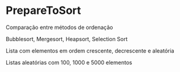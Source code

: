 # PrepareToSort

Comparação entre métodos de ordenação

Bubblesort, Mergesort, Heapsort, Selection Sort

Lista com elementos em ordem crescente, decrescente e aleatória 

Listas aleatórias com 100, 1000 e 5000 elementos
